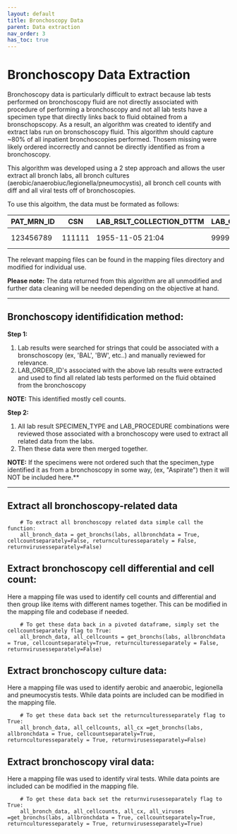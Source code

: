 ```yaml
---
layout: default
title: Bronchoscopy Data
parent: Data extraction
nav_order: 3
has_toc: true
---
```


# Bronchoscopy Data Extraction 

Bronchoscopy data is particularly difficult to extract because lab tests performed on bronchoscopy fluid are not directly associated with procedure of performing a bronchoscopy and not all lab tests have a specimen type that directly links back to fluid obtained from a bronschopscopy. As a result, an algorithm was created to identify and extract labs run on bronschoscopy fluid. This algorithm should capture ~80% of all inpatient bronchoscopies performed. Thosem missing were likely ordered incorrectly and cannot be directly identified as from a bronchoscopy. 

This algorithm was developed using a 2 step approach and allows the user extract all bronch labs, all bronch cultures (aerobic/anaerobiuc/legionella/pneumocystis), all bronch cell counts with diff and all viral tests off of bronchoscopies. 

To use this algoithm, the data must be formated as follows:

|PAT_MRN_ID|CSN|LAB_RSLT_COLLECTION_DTTM|LAB_ORDER_ID|SPECIMEN_TYPE|LAB_PROCEDURE|LAB_TEST|LAB_RSLT_VALUE|LAB_RSLT_UOM
|:--|---|---|---|---|---|---|---|---|
|123456789|111111|1955-11-05 21:04|99999|Bronchial|Pneumonia PCR|METAPNEUMOVIRUS PCR|POSITIVE|NaN|

The relevant mapping files can be found in the mapping files directory and modified for individual use.

**Please note:** The data returned from this algorithm are all unmodified and further data cleaning will be needed depending on the objective at hand.

***

## Bronchoscopy identifidication method:

**Step 1:**

1. Lab results were searched for strings that could be associated with a bronschoscopy (ex, 'BAL', 'BW', etc..) and manually reviewed for relevance. 
2. LAB_ORDER_ID's associated with the above lab results were extracted and used to find all related lab tests performed on the fluid obtained from the bronchoscopy

**NOTE:** This identified mostly cell counts.

**Step 2:**

1. All lab result SPECIMEN_TYPE and LAB_PROCEDURE combinations were reviewed those associated with a bronchoscopy were used to extract all related data from the labs. 
2. Then these data were then merged together. 

**NOTE:** If the specimens were not ordered such that the specimen_type identified it as from a bronchoscopy in some way, (ex, "Aspirate") then it will NOT be included here.**

***


## Extract all bronchoscopy-related data

		# To extract all bronchoscopy related data simple call the function:
		all_bronch_data = get_bronchs(labs, allbronchdata = True, cellcountseparately=False, returnculturesseparately = False, returnvirusesseparately=False)
		
		
## Extract bronchoscopy cell differential and cell count:
Here a mapping file was used to identify cell counts and differential and then group like items with different names together. This can be modified in the mapping file and codebase if needed. 

		# To get these data back in a pivoted dataframe, simply set the cellcountseparately flag to True:
		all_bronch_data, all_cellcounts = get_bronchs(labs, allbronchdata = True, cellcountseparately=True, returnculturesseparately = False, returnvirusesseparately=False) 

## Extract bronchoscopy culture data:
Here a mapping file was used to identify aerobic and anaerobic, legionella and pneumocystis tests. While data points are included can be modified in the mapping file. 

		# To get these data back set the returnculturesseparately flag to True:
		all_bronch_data, all_cellcounts, all_cx =get_bronchs(labs, allbronchdata = True, cellcountseparately=True, returnculturesseparately = True, returnvirusesseparately=False) 

## Extract bronchoscopy viral data:
Here a mapping file was used to identify viral tests. While data points are included can be modified in the mapping file. 

		# To get these data back set the returnvirusesseparately flag to True:
		all_bronch_data, all_cellcounts, all_cx, all_viruses =get_bronchs(labs, allbronchdata = True, cellcountseparately=True, returnculturesseparately = True, returnvirusesseparately=True) 
		